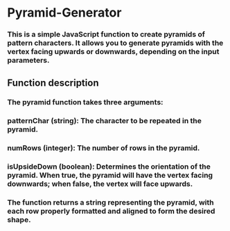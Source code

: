# Pyramid-Generator
### This is a simple JavaScript function to create pyramids of pattern characters. It allows you to generate pyramids with the vertex facing upwards or downwards, depending on the input parameters.
## Function description
### The pyramid function takes three arguments:
### patternChar (string): The character to be repeated in the pyramid.
### numRows (integer): The number of rows in the pyramid.
### isUpsideDown (boolean): Determines the orientation of the pyramid. When true, the pyramid will have the vertex facing downwards; when false, the vertex will face upwards.

### The function returns a string representing the pyramid, with each row properly formatted and aligned to form the desired shape.
